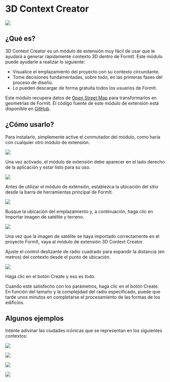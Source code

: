 # 3D Context Creator

![](../../.gitbook/assets/contextcreator1.gif)

## ¿Qué es?

3D Context Creator es un módulo de extensión muy fácil de usar que le ayudará a generar rápidamente contexto 3D dentro de FormIt. Este módulo puede ayudarle a realizar lo siguiente:

* Visualice el emplazamiento del proyecto con su contexto circundante.
* Tome decisiones fundamentadas, sobre todo, en las primeras fases del proceso de diseño.
* Lo pueden descargar de forma gratuita todos los usuarios de FormIt.&#x20;

Este módulo recupera datos de [Open Street Map](https://www.openstreetmap.org/about) para transformarlos en geometrías de FormIt. El código fuente de este módulo de extensión está disponible en [GitHub](https://github.com/matterlab-co/FormIt-Context-Plugin).&#x20;

## ¿Cómo usarlo?

Para instalarlo, simplemente active el conmutador del módulo, como haría con cualquier otro módulo de extensión.

![](../../.gitbook/assets/contextcreator3.png)

Una vez activado, el módulo de extensión debe aparecer en el lado derecho de la aplicación y estar listo para su uso.

![](../../.gitbook/assets/formitUI.PNG)

Antes de utilizar el módulo de extensión, establezca la ubicación del sitio desde la barra de herramientas principal de FormIt.

![](<../../.gitbook/assets/image (76).png>)

Busque la ubicación del emplazamiento y, a continuación, haga clic en Importar imagen de satélite y terreno.

![](<../../.gitbook/assets/image (77).png>)

Una vez que la imagen de satélite se haya importado correctamente en el proyecto FormIt, vaya al módulo de extensión 3D Context Creator.

Ajuste el control deslizante de radio cuadrado para expandir la distancia (en metros) del contexto desde el punto de ubicación.

![](../../.gitbook/assets/contextcreator7.png)

Haga clic en el botón Create y eso es todo.

Cuando esté satisfecho con los parámetros, haga clic en el botón Create. En función del tamaño y la complejidad del radio especificado, puede que tarde unos minutos en completarse el procesamiento de las formas de los edificios.

## **Algunos ejemplos**

Intente adivinar las ciudades icónicas que se representan en los siguientes contextos:

![](<../../.gitbook/assets/image (2).png>)

![](<../../.gitbook/assets/image (34).png>)

![](<../../.gitbook/assets/image (13).png>)

![](<../../.gitbook/assets/image (59).png>)

